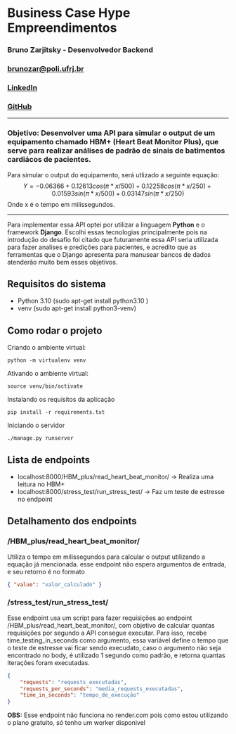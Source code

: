 # Business Case Hype Empreendimentos
### **Bruno Zarjitsky - Desenvolvedor Backend**
### **brunozar@poli.ufrj.br**
### **[LinkedIn](https://www.linkedin.com/in/brunozar "linkedin.com/in/brunozar")**
### **[GitHub](https://github.com/BrunoZarjitsky)**
---
### **Objetivo:** Desenvolver uma API para simular o output de um equipamento chamado HBM+ (Heart Beat Monitor Plus), que serve para realizar análises de padrão de sinais de batimentos cardiácos de pacientes.


Para simular o output do equipamento, será utlizado a seguinte equação:
$$Y = -0.06366 + 0.12613 cos(\pi * x/500) + 0.12258 cos(\pi * x/250) + 0.01593 sin(\pi * x/500) + 0.03147 sin(\pi * x/250)$$
Onde x é o tempo em milissegundos.

---

Para implementar essa API optei por utilizar a linguagem **Python** e o framework **Django**. Escolhi essas tecnologias principalmente pois na introdução do desafio foi citado que futuramente essa API seria utilizada para fazer analises e predições para pacientes, e acredito que as ferramentas que o Django apresenta para manusear bancos de dados atenderão muito bem esses objetivos.

## **Requisitos do sistema**
 - Python 3.10 (sudo apt-get install python3.10 )
 - venv (sudo apt-get install python3-venv)

## **Como rodar o projeto**
Criando o ambiente virtual:

    python -m virtualenv venv

Ativando o ambiente virtual:

    source venv/bin/activate

Instalando os requisitos da aplicação

    pip install -r requirements.txt

Iniciando o servidor

    ./manage.py runserver

## Lista de endpoints
 - localhost:8000/HBM_plus/read_heart_beat_monitor/ -> Realiza uma leitura no HBM+
 - localhost:8000/stress_test/run_stress_test/ -> Faz um teste de estresse no endpoint

## Detalhamento dos endpoints
### /HBM_plus/read_heart_beat_monitor/

Utiliza o tempo em milissegundos para calcular o output utilizando a equação já mencionada. esse endpoint não espera argumentos de entrada, e seu retorno é no formato
```JSON
{ "value": "valor_calculado" }
```

### /stress_test/run_stress_test/

Esse endpoint usa um script para fazer requisições ao endpoint /HBM_plus/read_heart_beat_monitor/, com objetivo de calcular quantas requisições por segundo a API consegue executar. Para isso, recebe time_testing_in_seconds como argumento, essa variável define o tempo que o teste de estresse vai ficar sendo execudato, caso o argumento não seja encontrado no body, é utilizado 1 segundo como padrão, e retorna quantas iterações foram executadas.
```JSON
{
    "requests": "requests_executadas",
    "requests_per_seconds": "media_requests_executadas",
    "time_in_seconds": "tempo_de_execução"
}
```
**OBS:** Esse endpoint não funciona no render.com pois como estou utilizando o plano gratuito, só tenho um worker disponivel
